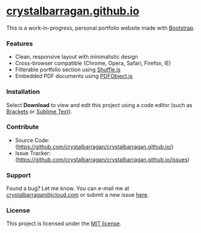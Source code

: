 # [crystalbarragan.github.io](http://crystalbarragan.github.io)
This is a work-in-progress, personal portfolio website made with [Bootstrap](http://getbootstrap.com).

### Features

- Clean, responsive layout with minimalistic design
- Cross-browser compatible (Chrome, Opera, Safari, Firefox, IE)
- Filterable portfolio section using [Shuffle.js](https://github.com/Vestride/Shuffle)
- Embedded PDF documents using [PDFObject.js](https://github.com/pipwerks/PDFObject)

### Installation
Select **Download** to view and edit this project using a code editor (such as [Brackets](http://brackets.io) or [Sublime Text](http://www.sublimetext.com)). 

### Contribute
- Source Code: (https://github.com/crystalbarragan/crystalbarragan.github.io/)
- Issue Tracker: (https://github.com/crystalbarragan/crystalbarragan.github.io/issues)


### Support
Found a bug? Let me know. You can e-mail me at [crystalbarragan@icloud.com](mailto:crystalbarragan@icloud.com) or submit a new issue [here](https://github.com/crystalbarragan/crystalbarragan.github.io/issues). 

### License
This project is licensed under the [MIT license](https://opensource.org/licenses/MIT).
